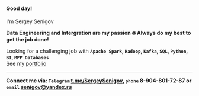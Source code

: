 #### Good day!  
I'm Sergey Senigov  

**Data Engineering and Intergration are my passion 🔥  Always do my best to get the job done!**

Looking for a challenging job with **`Apache Spark`, `Hadoop`, `Kafka`, `SQL`, `Python`, `BI`, `MPP Databases`**  
See my [portfolio](https://github.com/SergeySenigov/data-engineer-practicum-portfolio) 
***
**Connect me via: `Telegram` [t.me/SergeySenigov](https://t.me/SergeySenigov), `phone` 8-904-801-72-87 or `email` <senigov@yandex.ru>**
